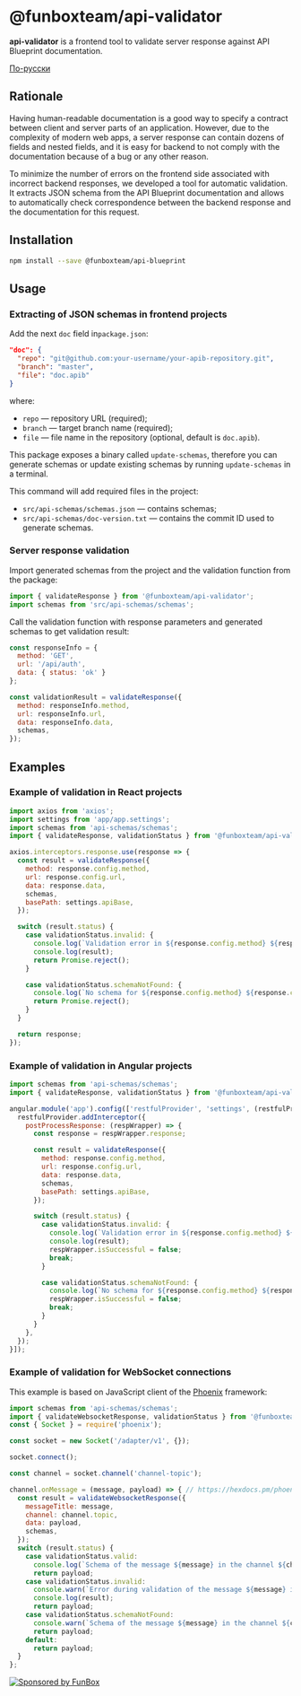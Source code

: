 # @funboxteam/api-validator

**api-validator** is a frontend tool to validate server response against API Blueprint documentation.

[По-русски](./README.ru.md)

## Rationale

Having human-readable documentation is a good way to specify a contract between client and server parts of an application.
However, due to the complexity of modern web apps, a server response can contain dozens of fields and nested fields,
and it is easy for backend to not comply with the documentation because of a bug or any other reason.

To minimize the number of errors on the frontend side associated with incorrect backend responses, we developed a tool
for automatic validation. It extracts JSON schema from the API Blueprint documentation and allows to automatically check
correspondence between the backend response and the documentation for this request.

## Installation

```bash
npm install --save @funboxteam/api-blueprint
```

## Usage

### Extracting of JSON schemas in frontend projects

Add the next `doc` field in`package.json`:
  ```json
  "doc": {
    "repo": "git@github.com:your-username/your-apib-repository.git",
    "branch": "master",
    "file": "doc.apib"
  }
  ```
where:
  - `repo` — repository URL (required);
  - `branch` — target branch name (required);
  - `file` — file name in the repository (optional, default is `doc.apib`).
   
This package exposes a binary called `update-schemas`, therefore you can generate schemas or update existing schemas
by running `update-schemas` in a terminal.

This command will add required files in the project:
   - `src/api-schemas/schemas.json` — contains schemas;
   - `src/api-schemas/doc-version.txt` — contains the commit ID used to generate schemas.

### Server response validation

Import generated schemas from the project and the validation function from the package:

```javascript
import { validateResponse } from '@funboxteam/api-validator';
import schemas from 'src/api-schemas/schemas';
```

Call the validation function with response parameters and generated schemas to get validation result:

```javascript
const responseInfo = {
  method: 'GET',
  url: '/api/auth',
  data: { status: 'ok' }
};

const validationResult = validateResponse({
  method: responseInfo.method,
  url: responseInfo.url,
  data: responseInfo.data,
  schemas,
});
```

## Examples

### Example of validation in React projects

```javascript
import axios from 'axios';
import settings from 'app/app.settings';
import schemas from 'api-schemas/schemas';
import { validateResponse, validationStatus } from '@funboxteam/api-validator';

axios.interceptors.response.use(response => {
  const result = validateResponse({
    method: response.config.method,
    url: response.config.url,
    data: response.data,
    schemas,
    basePath: settings.apiBase,
  });

  switch (result.status) {
    case validationStatus.invalid: {
      console.log(`Validation error in ${response.config.method} ${response.config.url}`);
      console.log(result);
      return Promise.reject();
    }

    case validationStatus.schemaNotFound: {
      console.log(`No schema for ${response.config.method} ${response.config.url}.`);
      return Promise.reject();
    }
  }

  return response;
});
```

### Example of validation in Angular projects

```javascript
import schemas from 'api-schemas/schemas';
import { validateResponse, validationStatus } from '@funboxteam/api-validator';

angular.module('app').config(['restfulProvider', 'settings', (restfulProvider, settings) => {
  restfulProvider.addInterceptor({
    postProcessResponse: (respWrapper) => {
      const response = respWrapper.response;

      const result = validateResponse({
        method: response.config.method,
        url: response.config.url,
        data: response.data,
        schemas,
        basePath: settings.apiBase,
      });

      switch (result.status) {
        case validationStatus.invalid: {
          console.log(`Validation error in ${response.config.method} ${response.config.url}`);
          console.log(result);
          respWrapper.isSuccessful = false;
          break;
        }

        case validationStatus.schemaNotFound: {
          console.log(`No schema for ${response.config.method} ${response.config.url}.`);
          respWrapper.isSuccessful = false;
          break;
        }
      }
    },
  });
}]);
```

### Example of validation for WebSocket connections

This example is based on JavaScript client of the [Phoenix](https://hexdocs.pm/phoenix/js/) framework:

```javascript
import schemas from 'api-schemas/schemas';
import { validateWebsocketResponse, validationStatus } from '@funboxteam/api-validator';
const { Socket } = require('phoenix');

const socket = new Socket('/adapter/v1', {});

socket.connect();

const channel = socket.channel('channel-topic');

channel.onMessage = (message, payload) => { // https://hexdocs.pm/phoenix/js/#channelonmessage
  const result = validateWebsocketResponse({
    messageTitle: message,
    channel: channel.topic,
    data: payload,
    schemas,
  });
  switch (result.status) {
    case validationStatus.valid:
      console.log(`Schema of the message ${message} in the channel ${channel.topic} is valid`);
      return payload;
    case validationStatus.invalid:
      console.warn(`Error during validation of the message ${message} in the channel ${channel.topic}`);
      console.log(result);
      return payload;
    case validationStatus.schemaNotFound:
      console.warn(`Schema of the message ${message} in the channel ${channel.topic} not found`);
      return payload;
    default:
      return payload;
  }
};
```

[![Sponsored by FunBox](https://funbox.ru/badges/sponsored_by_funbox_centered.svg)](https://funbox.ru)
